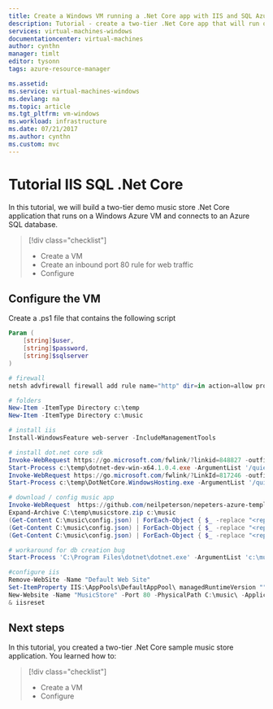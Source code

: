 ```yaml
---
title: Create a Windows VM running a .Net Core app with IIS and SQL Azure | Microsoft Docs
description: Tutorial - create a two-tier .Net Core app that will run on a VM using IIS and SQL.
services: virtual-machines-windows
documentationcenter: virtual-machines
author: cynthn
manager: timlt
editor: tysonn
tags: azure-resource-manager

ms.assetid: 
ms.service: virtual-machines-windows
ms.devlang: na
ms.topic: article
ms.tgt_pltfrm: vm-windows
ms.workload: infrastructure
ms.date: 07/21/2017
ms.author: cynthn
ms.custom: mvc
---
```


# Tutorial IIS SQL .Net Core 

In this tutorial, we will build a two-tier demo music store .Net Core application that runs on a Windows Azure VM and connects to an Azure SQL database.

> [!div class="checklist"]
> * Create a VM
> * Create an inbound port 80 rule for web traffic 
> * Configure


## Configure the VM
Create a .ps1 file that contains the following script

```powershell
Param (
    [string]$user,
    [string]$password,
    [string]$sqlserver
)

# firewall
netsh advfirewall firewall add rule name="http" dir=in action=allow protocol=TCP localport=80

# folders
New-Item -ItemType Directory c:\temp
New-Item -ItemType Directory c:\music

# install iis
Install-WindowsFeature web-server -IncludeManagementTools

# install dot.net core sdk
Invoke-WebRequest https://go.microsoft.com/fwlink/?linkid=848827 -outfile c:\temp\dotnet-dev-win-x64.1.0.4.exe
Start-Process c:\temp\dotnet-dev-win-x64.1.0.4.exe -ArgumentList '/quiet' -Wait
Invoke-WebRequest https://go.microsoft.com/fwlink/?LinkId=817246 -outfile c:\temp\DotNetCore.WindowsHosting.exe
Start-Process c:\temp\DotNetCore.WindowsHosting.exe -ArgumentList '/quiet' -Wait

# download / config music app
Invoke-WebRequest  https://github.com/neilpeterson/nepeters-azure-templates/raw/master/dotnet-core-music-vm-sql-db/music-app/music-store-azure-demo-pub.zip -OutFile c:\temp\musicstore.zip
Expand-Archive C:\temp\musicstore.zip c:\music
(Get-Content C:\music\config.json) | ForEach-Object { $_ -replace "<replaceserver>", $sqlserver } | Set-Content C:\music\config.json
(Get-Content C:\music\config.json) | ForEach-Object { $_ -replace "<replaceuser>", $user } | Set-Content C:\music\config.json
(Get-Content C:\music\config.json) | ForEach-Object { $_ -replace "<replacepass>", $password } | Set-Content C:\music\config.json

# workaround for db creation bug
Start-Process 'C:\Program Files\dotnet\dotnet.exe' -ArgumentList 'c:\music\MusicStore.dll'

#configure iis
Remove-WebSite -Name "Default Web Site"
Set-ItemProperty IIS:\AppPools\DefaultAppPool\ managedRuntimeVersion ""
New-Website -Name "MusicStore" -Port 80 -PhysicalPath C:\music\ -ApplicationPool DefaultAppPool
& iisreset
```


## Next steps

In this tutorial, you created a two-tier .Net Core sample music store application. You learned how to:

> [!div class="checklist"]
> * Create a VM
> * Configure 

